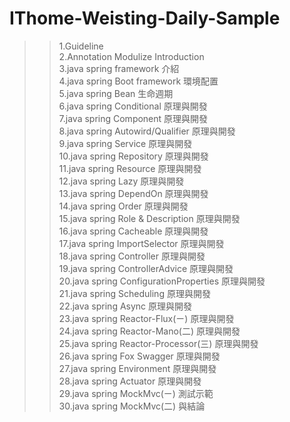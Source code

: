 # IThome-Weisting-Daily-Sample

>> 1.Guideline<br/>
>> 2.Annotation Modulize Introduction <br/>
>> 3.java spring framework 介紹 <br/>
>> 4.java spring Boot framework 環境配置 <br/>
>> 5.java spring Bean 生命週期 <br/>
>> 6.java spring Conditional 原理與開發 <br/>
>> 7.java spring Component 原理與開發 <br/>
>> 8.java spring Autowird/Qualifier 原理與開發 <br/>
>> 9.java spring Service 原理與開發 <br/>
>> 10.java spring Repository 原理與開發 <br/>
>> 11.java spring Resource 原理與開發 <br/>
>> 12.java spring Lazy 原理與開發 <br/>
>> 13.java spring DependOn 原理與開發 <br/>
>> 14.java spring Order 原理與開發 <br/>
>> 15.java spring Role & Description 原理與開發 <br/>
>> 16.java spring Cacheable 原理與開發 <br/>
>> 17.java spring ImportSelector 原理與開發 <br/>
>> 18.java spring Controller 原理與開發 <br/>
>> 19.java spring ControllerAdvice 原理與開發 <br/>
>> 20.java spring ConfigurationProperties 原理與開發 <br/>
>> 21.java spring Scheduling 原理與開發 <br/>
>> 22.java spring Async 原理與開發 <br/>
>> 23.java spring Reactor-Flux(ㄧ) 原理與開發 <br/>
>> 24.java spring Reactor-Mano(二) 原理與開發 <br/>
>> 25.java spring Reactor-Processor(三) 原理與開發 <br/>
>> 26.java spring Fox Swagger 原理與開發 <br/>
>> 27.java spring Environment 原理與開發 <br/>
>> 28.java spring Actuator 原理與開發 <br/>
>> 29.java spring MockMvc(ㄧ) 測試示範 <br/>
>> 30.java spring MockMvc(二) 與結論 <br/>
